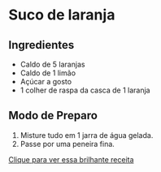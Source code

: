 # Suco de laranja



## Ingredientes



- Caldo de 5 laranjas
- Caldo de 1 limão
- Açúcar a gosto
- 1 colher de raspa da casca de 1 laranja



## Modo de Preparo



1. Misture tudo em 1 jarra de água gelada.
2. Passe por uma peneira fina.



[Clique para ver essa brilhante receita](https://www.tudogostoso.com.br/receita/45504-suco-de-laranja.html)





